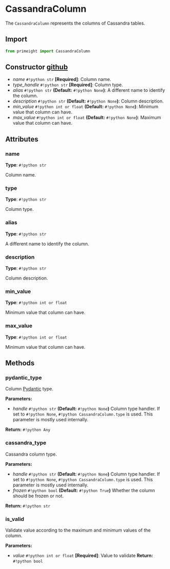 # CassandraColumn

The `CassandraColumn` represents the columns of Cassandra tables.

## Import

```python
from primeight import CassandraColumn
```

## Constructor [github]()

- _name_ `#!python str` __[Required]__: Column name.
- _type_handle_ `#!python str` __[Required]__: Column type.
- _alias_ `#!python str` __(Default:__ `#!python None`__)__: A different name to identify the column.
- _description_ `#!python str` __(Default:__ `#!python None`__)__: Column description.
- _min_value_ `#!python int or float` __(Default:__ `#!python None`__)__: Minimum value that column can have.
- _max_value_ `#!python int or float` __(Default:__ `#!python None`__)__: Maximum value that column can have.

## Attributes

### name
__Type__: `#!python str`

Column name.

### type
__Type__: `#!python str`

Column type.

### alias
__Type__: `#!python str`

A different name to identify the column.

### description
__Type__: `#!python str`

Column description.

### min_value
__Type__: `#!python int or float`

Minimum value that column can have.

### max_value
__Type__: `#!python int or float`

Minimum value that column can have.

## Methods

### pydantic_type

Column [Pydantic](https://pydantic-docs.helpmanual.io/) type.

__Parameters:__

- _handle_ `#!python str` __(Default:__ `#!python None`__)__ Column type handler. 
    If set to `#!python None`, `#!python CassandraColumn.type` is used. 
    This parameter is mostly used internally.

__Return:__ `#!python Any`

### cassandra_type

Cassandra column type.

__Parameters:__

- _handle_ `#!python str` __(Default:__ `#!python None`__)__ Column type handler. 
    If set to `#!python None`, `#!python CassandraColumn.type` is used. 
    This parameter is mostly used internally.
- _frozen_ `#!python bool` __(Default:__ `#!python True`__)__ Whether the column should 
    be frozen or not.

__Return:__ `#!python str`

### is_valid

Validate value according to the maximum and minimum values of the column.

__Parameters:__

- _value_ `#!python int or float` __[Required]__: Value to validate
__Return:__ `#!python bool`
